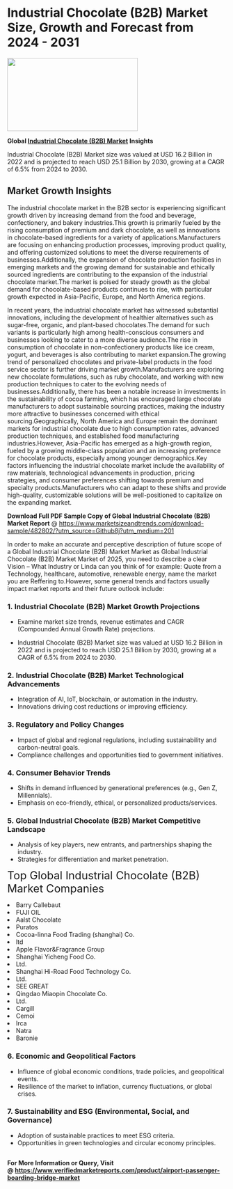 <H1>Industrial Chocolate (B2B) Market Size, Growth and Forecast from 2024 - 2031</H1><img class="aligncenter size-medium wp-image-584254" src="https://thirdeyenews.in/wp-content/uploads/2024/09/Global-Market-Research-300x168.jpeg" alt="" width="300" height="168" /><p><strong>Global&nbsp;<a href="https://www.marketsizeandtrends.com/download-sample/482802/?utm_source=Github8j?utm_medium=201">Industrial Chocolate (B2B) Market</a> Insights</strong></p><p>Industrial Chocolate (B2B) Market size was valued at USD 16.2 Billion in 2022 and is projected to reach USD 25.1 Billion by 2030, growing at a CAGR of 6.5% from 2024 to 2030.</p><p><h2>Market Growth Insights</h2> <p>The industrial chocolate market in the B2B sector is experiencing significant growth driven by increasing demand from the food and beverage, confectionery, and bakery industries.This growth is primarily fueled by the rising consumption of premium and dark chocolate, as well as innovations in chocolate-based ingredients for a variety of applications.Manufacturers are focusing on enhancing production processes, improving product quality, and offering customized solutions to meet the diverse requirements of businesses.Additionally, the expansion of chocolate production facilities in emerging markets and the growing demand for sustainable and ethically sourced ingredients are contributing to the expansion of the industrial chocolate market.The market is poised for steady growth as the global demand for chocolate-based products continues to rise, with particular growth expected in Asia-Pacific, Europe, and North America regions.</p> <p>In recent years, the industrial chocolate market has witnessed substantial innovations, including the development of healthier alternatives such as sugar-free, organic, and plant-based chocolates.The demand for such variants is particularly high among health-conscious consumers and businesses looking to cater to a more diverse audience.The rise in consumption of chocolate in non-confectionery products like ice cream, yogurt, and beverages is also contributing to market expansion.The growing trend of personalized chocolates and private-label products in the food service sector is further driving market growth.Manufacturers are exploring new chocolate formulations, such as ruby chocolate, and working with new production techniques to cater to the evolving needs of businesses.Additionally, there has been a notable increase in investments in the sustainability of cocoa farming, which has encouraged large chocolate manufacturers to adopt sustainable sourcing practices, making the industry more attractive to businesses concerned with ethical sourcing.Geographically, North America and Europe remain the dominant markets for industrial chocolate due to high consumption rates, advanced production techniques, and established food manufacturing industries.However, Asia-Pacific has emerged as a high-growth region, fueled by a growing middle-class population and an increasing preference for chocolate products, especially among younger demographics.Key factors influencing the industrial chocolate market include the availability of raw materials, technological advancements in production, pricing strategies, and consumer preferences shifting towards premium and specialty products.Manufacturers who can adapt to these shifts and provide high-quality, customizable solutions will be well-positioned to capitalize on the expanding market.</p><p><span class=""><strong>Download Full PDF Sample Copy of Global Industrial Chocolate (B2B) Market Report</strong> @ <a href="https://www.marketsizeandtrends.com/download-sample/482802/?utm_source=Github8j?utm_medium=201" target="_blank">https://www.marketsizeandtrends.com/download-sample/482802/?utm_source=Github8j?utm_medium=201</a></span></p><p>In order to make an accurate and perceptive description of future scope of a Global&nbsp;Industrial Chocolate (B2B) Market Market as Global&nbsp;Industrial Chocolate (B2B) Market Market of 2025, you need to describe a clear Vision &ndash; What Industry or Linda can you think of for example: Quote from a Technology, healthcare, automotive, renewable energy, name the market you are Reffering to.However, some general trends and factors usually impact market reports and their future outlook include:</p><h3>1.&nbsp;<strong>Industrial Chocolate (B2B) Market Growth Projections</strong></h3><ul><li>Examine market size trends, revenue estimates and CAGR (Compounded Annual Growth Rate) projections.</li><li><p>Industrial Chocolate (B2B) Market size was valued at USD 16.2 Billion in 2022 and is projected to reach USD 25.1 Billion by 2030, growing at a CAGR of 6.5% from 2024 to 2030.</p></li></ul><h3>2.&nbsp;<strong>Industrial Chocolate (B2B) Market Technological Advancements</strong></h3><ul><li>Integration of AI, IoT, blockchain, or automation in the industry.</li><li>Innovations driving cost reductions or improving efficiency.</li></ul><h3>3.&nbsp;<strong>Regulatory and Policy Changes</strong></h3><ul><li>Impact of global and regional regulations, including sustainability and carbon-neutral goals.</li><li>Compliance challenges and opportunities tied to government initiatives.</li></ul><h3>4.&nbsp;<strong>Consumer Behavior Trends</strong></h3><ul><li>Shifts in demand influenced by generational preferences (e.g., Gen Z, Millennials).</li><li>Emphasis on eco-friendly, ethical, or personalized products/services.</li></ul><h3>5.&nbsp;<strong>Global Industrial Chocolate (B2B) Market Competitive Landscape</strong></h3><ul><li>Analysis of key players, new entrants, and partnerships shaping the industry.</li><li>Strategies for differentiation and market penetration.</li></ul><p data-pm-slice="1 1 []"><span style="color: inherit; font-family: inherit; font-size: 25px;">Top Global Industrial Chocolate (B2B) Market Companies</span></p><div class="" data-test-id=""><p><li>Barry Callebaut</li><li> FUJI OIL</li><li> Aalst Chocolate</li><li> Puratos</li><li> Cocoa-linna Food Trading (shanghai) Co.</li><li>ltd</li><li> Apple Flavor&Fragrance Group</li><li> Shanghai Yicheng Food Co.</li><li> Ltd.</li><li> Shanghai Hi-Road Food Technology Co.</li><li> Ltd.</li><li> SEE GREAT</li><li> Qingdao Miaopin Chocolate Co.</li><li> Ltd.</li><li> Cargill</li><li> Cemoi</li><li> Irca</li><li> Natra</li><li> Baronie</li></p></div><h3>6.&nbsp;<strong>Economic and Geopolitical Factors</strong></h3><ul><li>Influence of global economic conditions, trade policies, and geopolitical events.</li><li>Resilience of the market to inflation, currency fluctuations, or global crises.</li></ul><h3>7.&nbsp;<strong>Sustainability and ESG (Environmental, Social, and Governance)</strong></h3><ul><li>Adoption of sustainable practices to meet ESG criteria.</li><li>Opportunities in green technologies and circular economy principles.</li></ul><h2><strong style="font-size: 14px;">For More Information or Query, Visit @&nbsp;</strong><a style="background-color: #ffffff; font-size: 14px;" href="https://www.marketsizeandtrends.com/report/industrial-chocolate-b2b-market/" target="_blank">https://www.verifiedmarketreports.com/product/airport-passenger-boarding-bridge-market</a></h2>